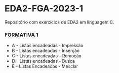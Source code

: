 # EDA2-FGA-2023-1

Repositório com exercícios de EDA2 em linguagem C. 

### FORMATIVA 1

- A - Listas encadeadas - Impressão
- B - Listas encadeadas - Inserção
- C - Listas encadeadas - Remoção 
- D - Listas encadeadas - Busca
- E - Listas Encadeadas - Mesclar
